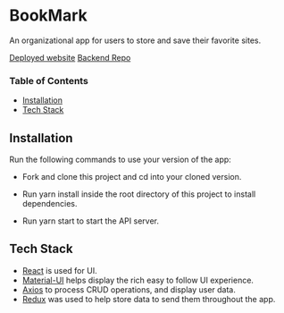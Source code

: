 # BookMark
An organizational app for users to store and save their favorite sites.

[Deployed website](https://quizzical-blackwell-d608a3.netlify.com/)
[Backend Repo](https://github.com/diaz4674/BE-BookMark)

### Table of Contents
- [Installation](#installation)
- [Tech Stack](#tech-stack)


## Installation

Run the following commands to use your version of the app:

+ Fork and clone this project and cd into your cloned version.

+ Run yarn install inside the root directory of this project to install dependencies.

+ Run yarn start to start the API server.

## Tech Stack
+ [React](https://reactjs.org/) is used for UI.
+ [Material-UI](https://material-ui.com/) helps display the rich easy to follow UI experience.
+ [Axios](https://www.npmjs.com/package/axios) to process CRUD operations, and display user data.
+ [Redux](https://react-redux.js.org/) was used to help store data to send them throughout the app.
